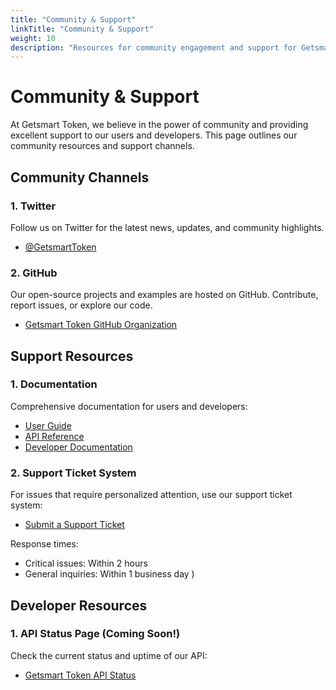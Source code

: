```yaml
---
title: "Community & Support"
linkTitle: "Community & Support"
weight: 10
description: "Resources for community engagement and support for Getsmart Token"
---
```


# Community & Support

At Getsmart Token, we believe in the power of community and providing excellent support to our users and developers. This page outlines our community resources and support channels.

## Community Channels

### 1. Twitter

Follow us on Twitter for the latest news, updates, and community highlights.

- [@GetsmartToken](https://twitter.com/GetsmartToken)

### 2. GitHub

Our open-source projects and examples are hosted on GitHub. Contribute, report issues, or explore our code.

- [Getsmart Token GitHub Organization](https://github.com/getsmarttoken)


## Support Resources

### 1. Documentation

Comprehensive documentation for users and developers:

- [User Guide](https://help.getsmarttoken.org/user-guide)
- [API Reference](https://help-int.getsmarttoken.org/docs/api-documentation)
- [Developer Documentation](https://github.com/getsmart-token)

### 2. Support Ticket System

For issues that require personalized attention, use our support ticket system:

- [Submit a Support Ticket](https://support.getsmarttoken.com)

Response times:
- Critical issues: Within 2 hours
- General inquiries: Within 1 business day
)

## Developer Resources

### 1. API Status Page (Coming Soon!)

Check the current status and uptime of our API:

- [Getsmart Token API Status](https://status.getsmarttoken.com)

